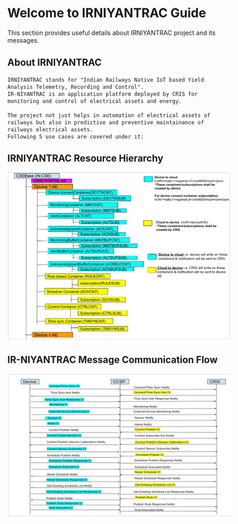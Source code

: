# Welcome to IRNIYANTRAC Guide

This section provides useful details about IRNIYANTRAC project and its messages.

## About IRNIYANTRAC
```
IRNIYANTRAC stands for "Indian Railways Native IoT based Yield Analysis Telemetry, Recording and Control". 
IR-NIYANTRAC is an application platform deployed by CRIS for monitoring and control of electrical assets and energy. 

The project not just helps in automation of electrical assets of railways but also in predictive and preventive maintainance of railways electrical assets. 
Following 5 use cases are covered under it:
```

## IRNIYANTRAC Resource Hierarchy

![IR-NIYANTRAC Resource Hierarchy](images/ccsp_docs.png)

## IR-NIYANTRAC Message Communication Flow 

![IR-NIYANTRAC Message Communication Flow](images/CRIS_IFD_message_payloads.png)